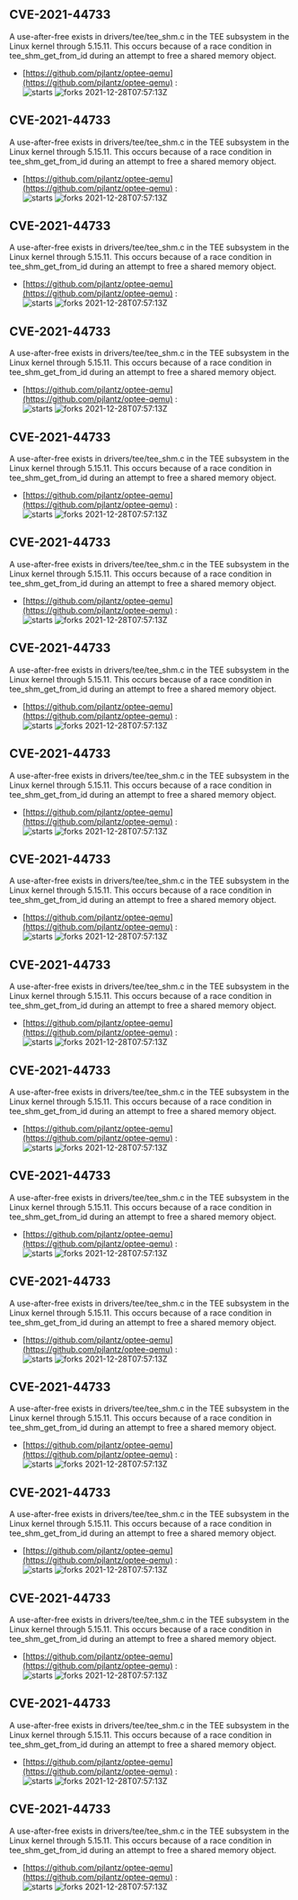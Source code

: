 ## CVE-2021-44733
 A use-after-free exists in drivers/tee/tee_shm.c in the TEE subsystem in the Linux kernel through 5.15.11. This occurs because of a race condition in tee_shm_get_from_id during an attempt to free a shared memory object.

- [https://github.com/pjlantz/optee-qemu](https://github.com/pjlantz/optee-qemu) :  
![starts](https://img.shields.io/github/stars/pjlantz/optee-qemu.svg) 
![forks](https://img.shields.io/github/forks/pjlantz/optee-qemu.svg) 
2021-12-28T07:57:13Z

## CVE-2021-44733
 A use-after-free exists in drivers/tee/tee_shm.c in the TEE subsystem in the Linux kernel through 5.15.11. This occurs because of a race condition in tee_shm_get_from_id during an attempt to free a shared memory object.

- [https://github.com/pjlantz/optee-qemu](https://github.com/pjlantz/optee-qemu) :  
![starts](https://img.shields.io/github/stars/pjlantz/optee-qemu.svg) 
![forks](https://img.shields.io/github/forks/pjlantz/optee-qemu.svg) 
2021-12-28T07:57:13Z

## CVE-2021-44733
 A use-after-free exists in drivers/tee/tee_shm.c in the TEE subsystem in the Linux kernel through 5.15.11. This occurs because of a race condition in tee_shm_get_from_id during an attempt to free a shared memory object.

- [https://github.com/pjlantz/optee-qemu](https://github.com/pjlantz/optee-qemu) :  
![starts](https://img.shields.io/github/stars/pjlantz/optee-qemu.svg) 
![forks](https://img.shields.io/github/forks/pjlantz/optee-qemu.svg) 
2021-12-28T07:57:13Z

## CVE-2021-44733
 A use-after-free exists in drivers/tee/tee_shm.c in the TEE subsystem in the Linux kernel through 5.15.11. This occurs because of a race condition in tee_shm_get_from_id during an attempt to free a shared memory object.

- [https://github.com/pjlantz/optee-qemu](https://github.com/pjlantz/optee-qemu) :  
![starts](https://img.shields.io/github/stars/pjlantz/optee-qemu.svg) 
![forks](https://img.shields.io/github/forks/pjlantz/optee-qemu.svg) 
2021-12-28T07:57:13Z

## CVE-2021-44733
 A use-after-free exists in drivers/tee/tee_shm.c in the TEE subsystem in the Linux kernel through 5.15.11. This occurs because of a race condition in tee_shm_get_from_id during an attempt to free a shared memory object.

- [https://github.com/pjlantz/optee-qemu](https://github.com/pjlantz/optee-qemu) :  
![starts](https://img.shields.io/github/stars/pjlantz/optee-qemu.svg) 
![forks](https://img.shields.io/github/forks/pjlantz/optee-qemu.svg) 
2021-12-28T07:57:13Z

## CVE-2021-44733
 A use-after-free exists in drivers/tee/tee_shm.c in the TEE subsystem in the Linux kernel through 5.15.11. This occurs because of a race condition in tee_shm_get_from_id during an attempt to free a shared memory object.

- [https://github.com/pjlantz/optee-qemu](https://github.com/pjlantz/optee-qemu) :  
![starts](https://img.shields.io/github/stars/pjlantz/optee-qemu.svg) 
![forks](https://img.shields.io/github/forks/pjlantz/optee-qemu.svg) 
2021-12-28T07:57:13Z

## CVE-2021-44733
 A use-after-free exists in drivers/tee/tee_shm.c in the TEE subsystem in the Linux kernel through 5.15.11. This occurs because of a race condition in tee_shm_get_from_id during an attempt to free a shared memory object.

- [https://github.com/pjlantz/optee-qemu](https://github.com/pjlantz/optee-qemu) :  
![starts](https://img.shields.io/github/stars/pjlantz/optee-qemu.svg) 
![forks](https://img.shields.io/github/forks/pjlantz/optee-qemu.svg) 
2021-12-28T07:57:13Z

## CVE-2021-44733
 A use-after-free exists in drivers/tee/tee_shm.c in the TEE subsystem in the Linux kernel through 5.15.11. This occurs because of a race condition in tee_shm_get_from_id during an attempt to free a shared memory object.

- [https://github.com/pjlantz/optee-qemu](https://github.com/pjlantz/optee-qemu) :  
![starts](https://img.shields.io/github/stars/pjlantz/optee-qemu.svg) 
![forks](https://img.shields.io/github/forks/pjlantz/optee-qemu.svg) 
2021-12-28T07:57:13Z

## CVE-2021-44733
 A use-after-free exists in drivers/tee/tee_shm.c in the TEE subsystem in the Linux kernel through 5.15.11. This occurs because of a race condition in tee_shm_get_from_id during an attempt to free a shared memory object.

- [https://github.com/pjlantz/optee-qemu](https://github.com/pjlantz/optee-qemu) :  
![starts](https://img.shields.io/github/stars/pjlantz/optee-qemu.svg) 
![forks](https://img.shields.io/github/forks/pjlantz/optee-qemu.svg) 
2021-12-28T07:57:13Z

## CVE-2021-44733
 A use-after-free exists in drivers/tee/tee_shm.c in the TEE subsystem in the Linux kernel through 5.15.11. This occurs because of a race condition in tee_shm_get_from_id during an attempt to free a shared memory object.

- [https://github.com/pjlantz/optee-qemu](https://github.com/pjlantz/optee-qemu) :  
![starts](https://img.shields.io/github/stars/pjlantz/optee-qemu.svg) 
![forks](https://img.shields.io/github/forks/pjlantz/optee-qemu.svg) 
2021-12-28T07:57:13Z

## CVE-2021-44733
 A use-after-free exists in drivers/tee/tee_shm.c in the TEE subsystem in the Linux kernel through 5.15.11. This occurs because of a race condition in tee_shm_get_from_id during an attempt to free a shared memory object.

- [https://github.com/pjlantz/optee-qemu](https://github.com/pjlantz/optee-qemu) :  
![starts](https://img.shields.io/github/stars/pjlantz/optee-qemu.svg) 
![forks](https://img.shields.io/github/forks/pjlantz/optee-qemu.svg) 
2021-12-28T07:57:13Z

## CVE-2021-44733
 A use-after-free exists in drivers/tee/tee_shm.c in the TEE subsystem in the Linux kernel through 5.15.11. This occurs because of a race condition in tee_shm_get_from_id during an attempt to free a shared memory object.

- [https://github.com/pjlantz/optee-qemu](https://github.com/pjlantz/optee-qemu) :  
![starts](https://img.shields.io/github/stars/pjlantz/optee-qemu.svg) 
![forks](https://img.shields.io/github/forks/pjlantz/optee-qemu.svg) 
2021-12-28T07:57:13Z

## CVE-2021-44733
 A use-after-free exists in drivers/tee/tee_shm.c in the TEE subsystem in the Linux kernel through 5.15.11. This occurs because of a race condition in tee_shm_get_from_id during an attempt to free a shared memory object.

- [https://github.com/pjlantz/optee-qemu](https://github.com/pjlantz/optee-qemu) :  
![starts](https://img.shields.io/github/stars/pjlantz/optee-qemu.svg) 
![forks](https://img.shields.io/github/forks/pjlantz/optee-qemu.svg) 
2021-12-28T07:57:13Z

## CVE-2021-44733
 A use-after-free exists in drivers/tee/tee_shm.c in the TEE subsystem in the Linux kernel through 5.15.11. This occurs because of a race condition in tee_shm_get_from_id during an attempt to free a shared memory object.

- [https://github.com/pjlantz/optee-qemu](https://github.com/pjlantz/optee-qemu) :  
![starts](https://img.shields.io/github/stars/pjlantz/optee-qemu.svg) 
![forks](https://img.shields.io/github/forks/pjlantz/optee-qemu.svg) 
2021-12-28T07:57:13Z

## CVE-2021-44733
 A use-after-free exists in drivers/tee/tee_shm.c in the TEE subsystem in the Linux kernel through 5.15.11. This occurs because of a race condition in tee_shm_get_from_id during an attempt to free a shared memory object.

- [https://github.com/pjlantz/optee-qemu](https://github.com/pjlantz/optee-qemu) :  
![starts](https://img.shields.io/github/stars/pjlantz/optee-qemu.svg) 
![forks](https://img.shields.io/github/forks/pjlantz/optee-qemu.svg) 
2021-12-28T07:57:13Z

## CVE-2021-44733
 A use-after-free exists in drivers/tee/tee_shm.c in the TEE subsystem in the Linux kernel through 5.15.11. This occurs because of a race condition in tee_shm_get_from_id during an attempt to free a shared memory object.

- [https://github.com/pjlantz/optee-qemu](https://github.com/pjlantz/optee-qemu) :  
![starts](https://img.shields.io/github/stars/pjlantz/optee-qemu.svg) 
![forks](https://img.shields.io/github/forks/pjlantz/optee-qemu.svg) 
2021-12-28T07:57:13Z

## CVE-2021-44733
 A use-after-free exists in drivers/tee/tee_shm.c in the TEE subsystem in the Linux kernel through 5.15.11. This occurs because of a race condition in tee_shm_get_from_id during an attempt to free a shared memory object.

- [https://github.com/pjlantz/optee-qemu](https://github.com/pjlantz/optee-qemu) :  
![starts](https://img.shields.io/github/stars/pjlantz/optee-qemu.svg) 
![forks](https://img.shields.io/github/forks/pjlantz/optee-qemu.svg) 
2021-12-28T07:57:13Z

## CVE-2021-44733
 A use-after-free exists in drivers/tee/tee_shm.c in the TEE subsystem in the Linux kernel through 5.15.11. This occurs because of a race condition in tee_shm_get_from_id during an attempt to free a shared memory object.

- [https://github.com/pjlantz/optee-qemu](https://github.com/pjlantz/optee-qemu) :  
![starts](https://img.shields.io/github/stars/pjlantz/optee-qemu.svg) 
![forks](https://img.shields.io/github/forks/pjlantz/optee-qemu.svg) 
2021-12-28T07:57:13Z

